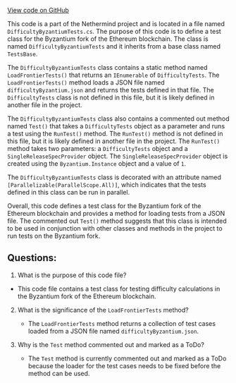 [View code on GitHub](https://github.com/NethermindEth/nethermind/src/Nethermind/Ethereum.Difficulty.Test/DifficultyByzantiumTests.cs)

This code is a part of the Nethermind project and is located in a file named `DifficultyByzantiumTests.cs`. The purpose of this code is to define a test class for the Byzantium fork of the Ethereum blockchain. The class is named `DifficultyByzantiumTests` and it inherits from a base class named `TestsBase`. 

The `DifficultyByzantiumTests` class contains a static method named `LoadFrontierTests()` that returns an `IEnumerable` of `DifficultyTests`. The `LoadFrontierTests()` method loads a JSON file named `difficultyByzantium.json` and returns the tests defined in that file. The `DifficultyTests` class is not defined in this file, but it is likely defined in another file in the project. 

The `DifficultyByzantiumTests` class also contains a commented out method named `Test()` that takes a `DifficultyTests` object as a parameter and runs a test using the `RunTest()` method. The `RunTest()` method is not defined in this file, but it is likely defined in another file in the project. The `RunTest()` method takes two parameters: a `DifficultyTests` object and a `SingleReleaseSpecProvider` object. The `SingleReleaseSpecProvider` object is created using the `Byzantium.Instance` object and a value of `1`. 

The `DifficultyByzantiumTests` class is decorated with an attribute named `[Parallelizable(ParallelScope.All)]`, which indicates that the tests defined in this class can be run in parallel. 

Overall, this code defines a test class for the Byzantium fork of the Ethereum blockchain and provides a method for loading tests from a JSON file. The commented out `Test()` method suggests that this class is intended to be used in conjunction with other classes and methods in the project to run tests on the Byzantium fork.
## Questions: 
 1. What is the purpose of this code file?
   - This code file contains a test class for testing difficulty calculations in the Byzantium fork of the Ethereum blockchain.

2. What is the significance of the `LoadFrontierTests` method?
   - The `LoadFrontierTests` method returns a collection of test cases loaded from a JSON file named `difficultyByzantium.json`.

3. Why is the `Test` method commented out and marked as a ToDo?
   - The `Test` method is currently commented out and marked as a ToDo because the loader for the test cases needs to be fixed before the method can be used.